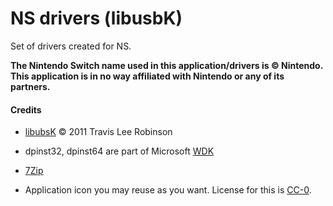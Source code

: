 # NS drivers (libusbK)

Set of drivers created for NS.

**The Nintendo Switch name used in this application/drivers is © Nintendo. This application is in no way affiliated with  Nintendo or any of its partners.**

#### Credits

* [libubsK](http://libusbk.sourceforge.net/UsbK3/index.html) © 2011 Travis Lee Robinson

* dpinst32, dpinst64 are part of  Microsoft [WDK](https://docs.microsoft.com/en-us/windows-hardware/drivers/index)
* [7Zip](http://7zsfx.info/en)
* Application icon you may reuse as you want. License for this is [CC-0](https://creativecommons.org/share-your-work/public-domain/cc0/).